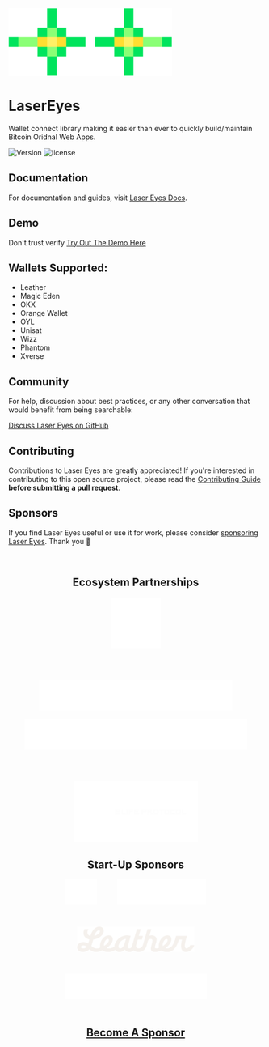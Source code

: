 ![lasereyes_logo](./lasereyes.png)

# LaserEyes

Wallet connect library making it easier than ever to quickly build/maintain Bitcoin Oridnal Web Apps.

![Version](https://img.shields.io/npm/v/@omnisat/lasereyes)
![license](https://img.shields.io/github/license/omnisat/lasereyes.svg?style=flat-square)

## Documentation

For documentation and guides, visit [Laser Eyes Docs](https://lasereyes.build/).

## Demo

Don't trust verify [Try Out The Demo Here](https://demo.lasereyes.build)

## Wallets Supported:

- Leather
- Magic Eden
- OKX
- Orange Wallet
- OYL
- Unisat
- Wizz
- Phantom
- Xverse

## Community

For help, discussion about best practices, or any other conversation that would benefit from being searchable:

[Discuss Laser Eyes on GitHub](https://github.com/omnisat/lasereyes/discussions)

## Contributing

Contributions to Laser Eyes are greatly appreciated! If you're interested in contributing to this open source project, please read the [Contributing Guide](https://www.lasereyes.build/docs/contributing) **before submitting a pull request**.

## Sponsors

If you find Laser Eyes useful or use it for work, please consider [sponsoring Laser Eyes](https://github.com/sponsors/omnisat). Thank you 🙏

<br/>

<h2 style="text-align: center;">Ecosystem Partnerships</h2>
<p style="display: flex; justify-content: center; align-items: center; gap: 60px; flex-wrap: wrap;">
  <a href="https://www.utxo.management/">
    <picture>
      <source media="(prefers-color-scheme: dark)" srcset="./github/main/content/sponsors/utxo.svg">
      <img alt="UTXO Management" src="./github/main/content/sponsors/utxo.svg" width="auto" height="100">
    </picture>
  </a>
  <a href="https://ordinalsbot.com/">
    <picture>
      <source media="(prefers-color-scheme: dark)" srcset="./github/main/content/sponsors/ordinals-bot.svg">
      <img alt="Ordinals Bot" src="./github/main/content/sponsors/ordinals-bot.svg" width="auto" height="60">
    </picture>
  </a>
</p>
<p style="display: flex; justify-content: center; align-items: center; gap: 60px; flex-wrap: wrap;">
  <a href="https://l1f.io/">
    <picture>
      <source media="(prefers-color-scheme: dark)" srcset="./github/main/content/sponsors/l1f.svg">
      <img alt="L1F" src="./github/main/content/sponsors/l1f.svg" width="auto" height="60">
    </picture>
  </a>
  <a href="https://x.com/BLIFEProtocol">
    <picture>
      <source media="(prefers-color-scheme: dark)" srcset="./github/main/content/sponsors/blife.svg">
      <img alt="L1F" src="./github/main/content/sponsors/blife.svg" width="auto" height="120">
    </picture>
  </a>
</p>

<h2 style="text-align: center;">Start-Up Sponsors</h2>
<p style="display: flex; justify-content: center; align-items: center; gap: 40px; flex-wrap: wrap;">
  <a href="https://www.seizectrl.io/">
    <picture>
      <source media="(prefers-color-scheme: dark)" srcset="./github/main/content/sponsors/ctrl.svg">
      <img alt="Seize CTRL" src="./github/main/content/sponsors/ctrl.svg" width="auto" height="50">
    </picture>
  </a>
    <a href="https://satsventures.com/">
    <picture>
      <source media="(prefers-color-scheme: dark)" srcset="./github/main/content/sponsors/sats-ventures.svg">
      <img alt="Seize CTRL" src="./github/main/content/sponsors/sats-ventures.svg" width="auto" height="50">
    </picture>
  </a>
    <a href="https://leather.io/">
    <picture>
      <source media="(prefers-color-scheme: dark)" srcset="./github/main/content/sponsors/leather.svg">
      <img alt="Leather" src="./github/main/content/sponsors/leather.svg" width="auto" height="50">
    </picture>
  </a>
  <a href="https://www.orangecrypto.com/">
    <picture>
      <source media="(prefers-color-scheme: dark)" srcset="./github/main/content/sponsors/orangewallet.svg">
      <img alt="Orange Wallet" src="./github/main/content/sponsors/orangewallet.svg" width="auto" height="50">
    </picture>
  </a>
</p>
<br>

<h4 style="text-align: center; font-size: 1.5em; margin-top: 20px; margin-bottom: 20px;">
  <a href="https://github.com/sponsors/omnisat">Become A Sponsor</a>
</h4>
